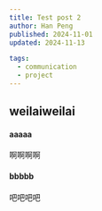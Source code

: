```yaml
---
title: Test post 2
author: Han Peng
published: 2024-11-01
updated: 2024-11-13

tags:
  - communication
  - project
---
```


## weilaiweilai

#### aaaaa
啊啊啊啊

#### bbbbb
吧吧吧吧
